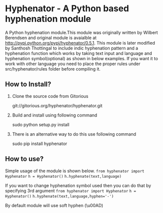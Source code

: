 Hyphenator - A Python based hyphenation module
==================================================
A Python hyphenation module.This module was originally written 
by Wilbert Berendsen <wbsoft at xs4all nl> and original module 
is avaialble at http://pypi.python.org/pypi/hyphenator/0.5.1.
This module is later modified by Santhosh Thottingal to include
indic hyphenation pattern and a hyphenation function which works
by taking text input and language and hyphenation symbol(optional)
as shown in below examples.
If you want it to work with other language you need to place
the proper rules under src/hyphenator/rules folder before compiling it.

How to Install?
---------------
1. Clone the source code from Gitorious

    git://gitorious.org/hyphenator/hyphenator.git
    
2. Build and install using following command

    sudo python setup.py install
    
3. There is an alternative way to do this use following command

    sudo pip install hyphenator
    
How to use?
---------------
Simple usage of the module is shown below.
`from hyphenator import Hyphenator`
`h = Hyphenator()`
`h.hyphenate(text,language)`

If you want to change hyphenation symbol used then you can do that
by specifying 3rd argument
`from hyphenator import Hyphenator`
`h = Hyphenator()`
`h.hyphenate(text,language,hyphen='-')`

By default module will use soft hyphen (\u00AD)



